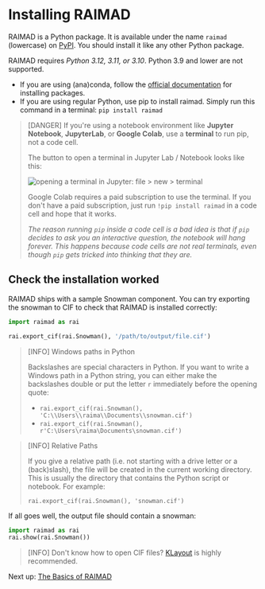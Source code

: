 # Installing RAIMAD

RAIMAD is a Python package.
It is available under the name `raimad` (lowercase)
on [PyPI](https://pypi.org/project/raimad/).
You should install it like any other Python package.

RAIMAD requires *Python 3.12, 3.11, or 3.10*.
Python 3.9 and lower are not supported.

- If you are using (ana)conda, follow the
[official documentation](https://docs.anaconda.com/free/working-with-conda/packages/install-packages/)
for installing packages.
- If you are using regular Python,
use pip to install raimad.
Simply run this command in a terminal:
`pip install raimad`

> [DANGER]
> If you're using a notebook environment like
> **Jupyter Notebook**, **JupyterLab**,
> or **Google Colab**,
> use a **terminal** to run pip,
> not a code cell.
>
> The button to open a terminal in Jupyter Lab / Notebook looks like this:
>
> ![opening a terminal in Jupyter: file > new > terminal](../img/doc/scrot/jupy_notebook_terminal.png)
>
> Google Colab requires a paid subscription to use the terminal.
> If you don't have a paid subscription,
> just run `!pip install raimad` in a code cell and hope that it works.
> 
> _The reason running `pip` inside a code cell is a bad idea is that
> if `pip` decides to ask you an interactive question,
> the notebook will hang forever.
> This happens because code cells are not real terminals,
> even though `pip` gets tricked into thinking that they are._

## Check the installation worked

RAIMAD ships with a sample Snowman component.
You can try exporting the snowman to CIF to check that
RAIMAD is installed correctly:

```python
import raimad as rai

rai.export_cif(rai.Snowman(), '/path/to/output/file.cif')
```

> [INFO]
> Windows paths in Python
>
> Backslashes are special characters in Python.
> If you want to write a Windows path in a Python string,
> you can either make the backslashes double
> or put the letter `r` immediately before the opening quote:
>
> - `rai.export_cif(rai.Snowman(), 'C:\\Users\\raima\\Documents\\snowman.cif')`
> - `rai.export_cif(rai.Snowman(), r'C:\Users\raima\Documents\snowman.cif')`

> [INFO]
> Relative Paths
>
> If you give a relative path (i.e. not starting with a drive letter
> or a (back)slash),
> the file will be created in the current working directory.
> This is usually the directory that contains the Python script or notebook.
> For example:
>
> `rai.export_cif(rai.Snowman(), 'snowman.cif')`

If all goes well, the output file should contain a snowman:

```python exec hide-code
import raimad as rai
rai.show(rai.Snowman())
```

> [INFO]
> Don't know how to open CIF files?
> [KLayout](https://www.klayout.de/) is highly recommended.

Next up: [The Basics of RAIMAD](basics.md)

